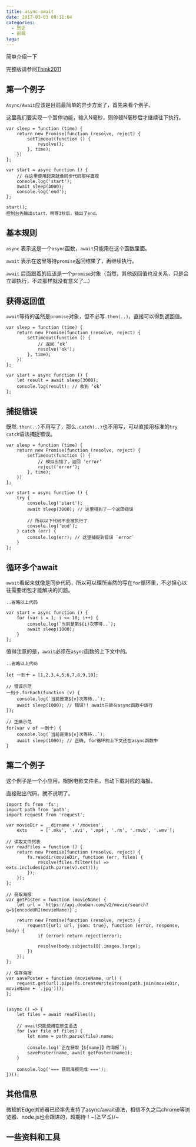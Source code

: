 ```yaml
---
title: async-await
date: 2017-03-03 09:11:04
categories:
  - 历史
  - 前端
tags:
---
```

简单介绍一下 
<!--more-->
完整版请参阅[Think2011](http://think2011.net/2015/11/09/ES7-Async-Await/)

## 第一个例子

`Async/Await`应该是目前最简单的异步方案了，首先来看个例子。

这里我们要实现一个暂停功能，输入N毫秒，则停顿N毫秒后才继续往下执行。
```
var sleep = function (time) {
    return new Promise(function (resolve, reject) {
        setTimeout(function () {
            resolve();
        }, time);
    })
};

var start = async function () {
    // 在这里使用起来就像同步代码那样直观
    console.log('start');
    await sleep(3000);
    console.log('end');
};

start();
控制台先输出start，稍等3秒后，输出了end。
```
## 基本规则

`async` 表示这是一个`async`函数，`await`只能用在这个函数里面。

`await` 表示在这里等待`promise`返回结果了，再继续执行。

`await` 后面跟着的应该是一个`promise`对象（当然，其他返回值也没关系，只是会立即执行，不过那样就没有意义了…）

## 获得返回值

`await`等待的虽然是`promise`对象，但不必写`.then(..)`，直接可以得到返回值。
```
var sleep = function (time) {
    return new Promise(function (resolve, reject) {
        setTimeout(function () {
            // 返回 ‘ok’
            resolve('ok');
        }, time);
    })
};

var start = async function () {
    let result = await sleep(3000);
    console.log(result); // 收到 ‘ok’
};
```

## 捕捉错误

既然`.then(..)`不用写了，那么`.catch(..)`也不用写，可以直接用标准的`try catch`语法捕捉错误。
```
var sleep = function (time) {
    return new Promise(function (resolve, reject) {
        setTimeout(function () {
            // 模拟出错了，返回 ‘error’
            reject('error');
        }, time);
    })
};

var start = async function () {
    try {
        console.log('start');
        await sleep(3000); // 这里得到了一个返回错误
        
        // 所以以下代码不会被执行了
        console.log('end');
    } catch (err) {
        console.log(err); // 这里捕捉到错误 `error`
    }
};
```
## 循环多个await

`await`看起来就像是同步代码，所以可以理所当然的写在`for`循环里，不必担心以往需要闭包才能解决的问题。
```
..省略以上代码

var start = async function () {
    for (var i = 1; i <= 10; i++) {
        console.log(`当前是第${i}次等待..`);
        await sleep(1000);
    }
};
```
值得注意的是，`await`必须在`async`函数的上下文中的。
```
..省略以上代码

let 一到十 = [1,2,3,4,5,6,7,8,9,10];

// 错误示范
一到十.forEach(function (v) {
    console.log(`当前是第${v}次等待..`);
    await sleep(1000); // 错误!! await只能在async函数中运行
});

// 正确示范
for(var v of 一到十) {
    console.log(`当前是第${v}次等待..`);
    await sleep(1000); // 正确, for循环的上下文还在async函数中
}
```
## 第二个例子

这个例子是一个小应用，根据电影文件名，自动下载对应的海报。



直接贴出代码，就不说明了。
```
import fs from 'fs';
import path from 'path';
import request from 'request';

var movieDir = __dirname + '/movies',
    exts     = ['.mkv', '.avi', '.mp4', '.rm', '.rmvb', '.wmv'];

// 读取文件列表
var readFiles = function () {
    return new Promise(function (resolve, reject) {
        fs.readdir(movieDir, function (err, files) {
            resolve(files.filter((v) => exts.includes(path.parse(v).ext)));
        });
    });
};

// 获取海报
var getPoster = function (movieName) {
    let url = `https://api.douban.com/v2/movie/search?q=${encodeURI(movieName)}`;

    return new Promise(function (resolve, reject) {
        request({url: url, json: true}, function (error, response, body) {
            if (error) return reject(error);

            resolve(body.subjects[0].images.large);
        })
    });
};

// 保存海报
var savePoster = function (movieName, url) {
    request.get(url).pipe(fs.createWriteStream(path.join(movieDir, movieName + '.jpg')));
};


(async () => {
    let files = await readFiles();

    // await只能使用在原生语法
    for (var file of files) {
        let name = path.parse(file).name;

        console.log(`正在获取【${name}】的海报`);
        savePoster(name, await getPoster(name));
    }

    console.log('=== 获取海报完成 ===');
})();
```
## 其他信息

微软的Edge浏览器已经率先支持了async/await语法，相信不久之后chrome等浏览器、node.js也会跟进的，超期待！~(≧▽≦)/~

## 一些资料和工具
